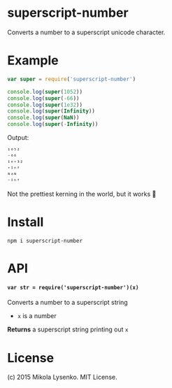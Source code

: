 superscript-number
==================
Converts a number to a superscript unicode character.

# Example

```javascript
var super = require('superscript-number')

console.log(super(1052))
console.log(super(-66))
console.log(super(1e32))
console.log(super(Infinity))
console.log(super(NaN))
console.log(super(-Infinity))
```

Output:

```
¹⁰⁵²
⁻⁶⁶
¹ᵉ⁺³²
⁺ᴵⁿᶠ
ᴺᵃᴺ
⁻ᴵⁿᶠ
```

Not the prettiest kerning in the world, but it works :shrug:

# Install

```
npm i superscript-number
```

# API

#### `var str = require('superscript-number')(x)`
Converts a number to a superscript string

* `x` is a number

**Returns** a superscript string printing out `x`

# License
(c) 2015 Mikola Lysenko. MIT License.